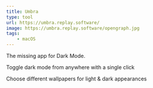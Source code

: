 ```yaml
---
title: Umbra
type: tool
url: https://umbra.replay.software/
image: https://umbra.replay.software/opengraph.jpg
tags: 
    - macOS
---
```

The missing app for Dark Mode.

Toggle dark mode from anywhere with a single click

Choose different wallpapers for light & dark appearances
